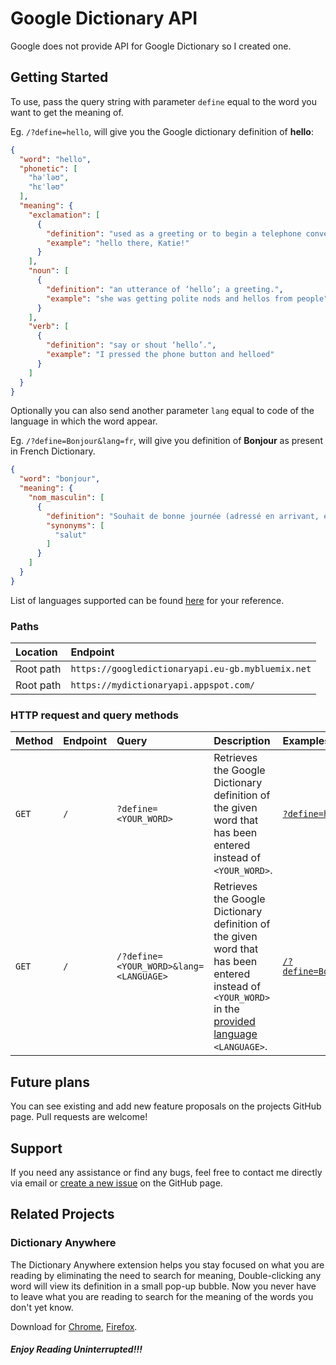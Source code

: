 # Google Dictionary API

Google does not provide API for Google Dictionary so I created one.

## Getting Started

To use, pass the query string with parameter `define` equal to the word you want to get the meaning of.

Eg. `/?define=hello`, will give you the Google dictionary definition of **hello**:

```json
{
  "word": "hello",
  "phonetic": [
    "həˈləʊ",
    "hɛˈləʊ"
  ],
  "meaning": {
    "exclamation": [
      {
        "definition": "used as a greeting or to begin a telephone conversation.",
        "example": "hello there, Katie!"
      }
    ],
    "noun": [
      {
        "definition": "an utterance of ‘hello’; a greeting.",
        "example": "she was getting polite nods and hellos from people"
      }
    ],
    "verb": [
      {
        "definition": "say or shout ‘hello’.",
        "example": "I pressed the phone button and helloed"
      }
    ]
  }
}
```


Optionally you can also send another parameter `lang` equal to code of the language in which the word appear.

Eg. `/?define=Bonjour&lang=fr`, will give you definition of **Bonjour** as present in French Dictionary.

```json
{
  "word": "bonjour",
  "meaning": {
    "nom_masculin": [
      {
        "definition": "Souhait de bonne journée (adressé en arrivant, en rencontrant).",
        "synonyms": [
          "salut"
        ]
      }
    ]
  }
}
```


List of languages supported can be found [here](https://googledictionaryapi.eu-gb.mybluemix.net/languageCode.txt) for your reference.

### Paths

| Location | Endpoint |
| :-- | :-- |
| Root path | `https://googledictionaryapi.eu-gb.mybluemix.net`|
| Root path | `https://mydictionaryapi.appspot.com/`|

### HTTP request and query methods

| Method | Endpoint | Query | Description | Examples |
| :-- | :-- | :-- | :-- | :-- |
| `GET` | `/` | `?define=<YOUR_WORD>` | Retrieves the Google Dictionary definition of the given word that has been entered instead of `<YOUR_WORD>`. | [`?define=hello`](https://googledictionaryapi.eu-gb.mybluemix.net/?define=hello) |
| `GET` | `/` | `/?define=<YOUR_WORD>&lang=<LANGUAGE>` | Retrieves the Google Dictionary definition of the given word that has been entered instead of `<YOUR_WORD>` in the [provided language](https://googledictionaryapi.eu-gb.mybluemix.net/languageCode.txt) `<LANGUAGE>`. | [`/?define=Bonjour&lang=fr`](https://googledictionaryapi.eu-gb.mybluemix.net/?define=Bonjour&lang=fr) |

## Future plans  

You can see existing and add new feature proposals on the projects GitHub page.
Pull requests are welcome!

## Support  

If you need any assistance or find any bugs, feel free to contact me directly via email or [create a new issue](https://github.com/meetDeveloper/googleDictionaryAPI/issues) on the GitHub page.

## Related Projects

### Dictionary Anywhere

The Dictionary Anywhere extension helps you stay focused on what you are reading by eliminating the need to search for meaning, 
Double-clicking any word will view its definition in a small pop-up bubble. 
Now you never have to leave what you are reading to search for the meaning of the words you don't yet know.

Download for [Chrome](https://chrome.google.com/webstore/detail/dictionary-anywhere/hcepmnlphdfefjddkgkblcjkbpbpemac/), [Firefox](https://addons.mozilla.org/en-US/firefox/addon/dictionary-anyvhere).
##### Enjoy Reading Uninterrupted!!!
